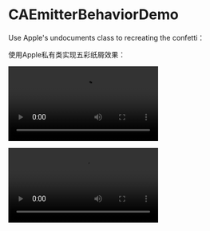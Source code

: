 # CAEmitterBehaviorDemo

Use Apple's undocuments class to recreating the confetti：

使用Apple私有类实现五彩纸屑效果：



<video src="https://github.com/Lves/CAEmitterBehaviorDemo/blob/master/image/1.mp4"></video>


<video src="https://github.com/Lves/CAEmitterBehaviorDemo/blob/master/image/5.mp4"></video>
